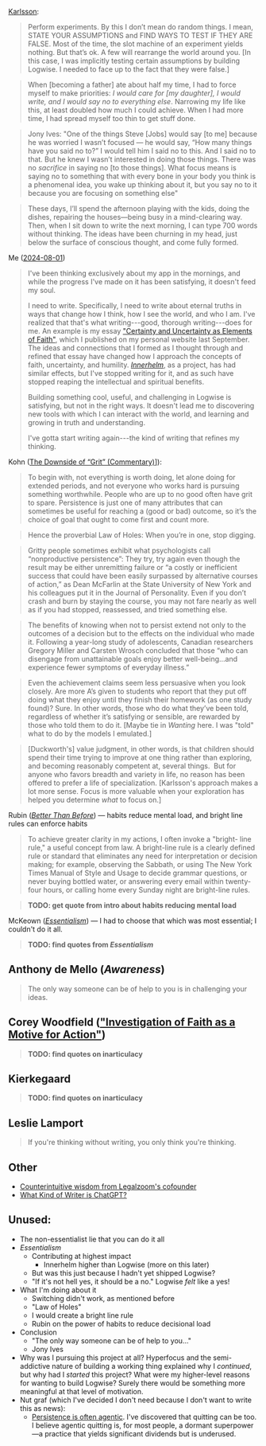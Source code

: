 [Karlsson](https://www.henrikkarlsson.xyz/p/multi-armed-bandit):

> Perform experiments. By this I don’t mean do random things. I mean, STATE YOUR ASSUMPTIONS and FIND WAYS TO TEST IF THEY ARE FALSE. Most of the time, the slot machine of an experiment yields nothing. But that’s ok. A few will rearrange the world around you. \[In this case, I was implicitly testing certain assumptions by building Logwise. I needed to face up to the fact that they were false.\]

> When \[becoming a father] ate about half my time, I had to force myself to make priorities: *I would care for \[my daughter], I would write, and I would say no to everything else*. Narrowing my life like this, at least doubled how much I could achieve. When I had more time, I had spread myself too thin to get stuff done.

> Jony Ives: "One of the things Steve \[Jobs] would say \[to me] because he was worried I wasn’t focused — he would say, “How many things have you said no to?” I would tell him I said no to this. And I said no to that. But he knew I wasn’t interested in doing those things. There was no *sacrifice* in saying no \[to those things]. What focus means is saying no to something that with every bone in your body you think is a phenomenal idea, you wake up thinking about it, but you say no to it because you are focusing on something else"

> These days, I’ll spend the afternoon playing with the kids, doing the dishes, repairing the houses—being busy in a mind-clearing way. Then, when I sit down to write the next morning, I can type 700 words without thinking. The ideas have been churning in my head, just below the surface of conscious thought, and come fully formed.

Me ([2024-08-01](obsidian://open?vault=personal-writing&file=Spiritual%20Notes%2FJournal%2F2024-08-01))

> I've been thinking exclusively about my app in the mornings, and while the progress I've made on it has been satisfying, it doesn't feed my soul.
> 
> I need to write. Specifically, I need to write about eternal truths in ways that change how I think, how I see the world, and who I am. I've realized that that's what writing---good, thorough writing---does for me. An example is my essay ["Certainty and Uncertainty as Elements of Faith"](<https://tylermercer.net/posts/faith/certainty-and-uncertainty-as-elements-of-faith/>), which I published on my personal website last September. The ideas and connections that I formed as I thought through and refined that essay have changed how I approach the concepts of faith, uncertainty, and humility. [*Innerhelm*](<https://innerhelm.com/>), as a project, has had similar effects, but I've stopped writing for it, and as such have stopped reaping the intellectual and spiritual benefits.
> 
> Building something cool, useful, and challenging in Logwise is satisfying, but not in the right ways. It doesn't lead me to discovering new tools with which I can interact with the world, and learning and growing in truth and understanding.
> 
> I've gotta start writing again---the kind of writing that refines my thinking.

Kohn ([The Downside of “Grit” (Commentary)](https://www.alfiekohn.org/article/downside-grit/)]):

> To begin with, not everything is worth doing, let alone doing for extended periods, and not everyone who works hard is pursuing something worthwhile.  People who are up to no good often have grit to spare.  Persistence is just one of many attributes that can sometimes be useful for reaching a (good or bad) outcome, so it’s the choice of goal that ought to come first and count more.

> Hence the proverbial Law of Holes:  When you’re in one, stop digging.

> Gritty people sometimes exhibit what psychologists call “nonproductive persistence”: They try, try again even though the result may be either unremitting failure or “a costly or inefficient success that could have been easily surpassed by alternative courses of action,” as Dean McFarlin at the State University of New York and his colleagues put it in the Journal of Personality.  Even if you don’t crash and burn by staying the course, you may not fare nearly as well as if you had stopped, reassessed, and tried something else.

> The benefits of knowing when not to persist extend not only to the outcomes of a decision but to the effects on the individual who made it.  Following a year-long study of adolescents, Canadian researchers Gregory Miller and Carsten Wrosch concluded that those “who can disengage from unattainable goals enjoy better well-being…and experience fewer symptoms of everyday illness.”

> Even the achievement claims seem less persuasive when you look closely.  Are more A’s given to students who report that they put off doing what they enjoy until they finish their homework (as one study found)?  Sure. In other words, those who do what they’ve been told,  regardless of whether it’s satisfying or sensible, are rewarded by those who told them to do it. \[Maybe tie in _Wanting_ here. I was "told" what to do by the models I emulated.]

> \[Duckworth's] value judgment, in other words, is that children should spend their time trying to improve at one thing rather than exploring, and becoming reasonably competent at, several things.  But for anyone who favors breadth and variety in life, no reason has been offered to prefer a life of specialization. \[Karlsson's approach makes a lot more sense. Focus is more valuable when your exploration has helped you determine _what_ to focus on.]

Rubin ([_Better Than Before_](obsidian://open?vault=resource-notes&file=Books%2FBetter%20Than%20Before)) — habits reduce mental load, and bright line rules can enforce habits

> To achieve greater clarity in my actions, I often invoke a "bright- line rule," a useful concept from law. A bright-line rule is a clearly defined rule or standard that eliminates any need for interpretation or decision making; for example, observing the Sabbath, or using The New York Times Manual of Style and Usage to decide grammar questions, or never buying bottled water, or answering every email within twenty-four hours, or calling home every Sunday night are bright-line rules.

> **TODO: get quote from intro about habits reducing mental load**

McKeown ([_Essentialism_](obsidian://open?vault=resource-notes&file=Books%2FEssentialism)) — I had to choose that which was most essential; I couldn't do it all.

> **TODO: find quotes from _Essentialism_**

## Anthony de Mello (_Awareness_)

> The only way someone can be of help to you is in challenging your ideas.

## Corey Woodfield (["Investigation of Faith as a Motive for Action"](obsidian://open?vault=resource-notes&file=Articles%2FInvestigation%20of%20Faith%20as%20a%20Motive%20for%20Action))

> **TODO: find quotes on inarticulacy**

## Kierkegaard

> **TODO: find quotes on inarticulacy**

## Leslie Lamport

> If you're thinking without writing, you only think you're thinking.

## Other

- [Counterintuitive wisdom from Legalzoom's cofounder](https://open.spotify.com/episode/7MEogj3qORhqDIxDKLvKko?nd=1&dlsi=9a09fcc4be74411a)
- [What Kind of Writer is ChatGPT?](https://www.newyorker.com/culture/annals-of-inquiry/what-kind-of-writer-is-chatgpt)

## Unused:

- The non-essentialist lie that you can do it all
- _Essentialism_
	- Contributing at highest impact 
		- Innerhelm higher than Logwise (more on this later)
	- But was this just because I hadn't yet shipped Logwise?
	- "If it's not hell yes, it should be a no." Logwise _felt_ like a yes!
- What I'm doing about it
	- Switching didn't work, as mentioned before
	- "Law of Holes"
	- I would create a bright line rule
	- Rubin on the power of habits to reduce decisional load
- Conclusion
	- "The only way someone can be of help to you..."
	- Jony Ives
- Why was I pursuing this project at all? Hyperfocus and the semi-addictive nature of building a working thing explained why I _continued_, but why had I _started_ this project? What were my higher-level reasons for wanting to build Logwise? Surely there would be something more meaningful at that level of motivation.
- Nut graf (which I've decided I don't need because I don't want to write this as news): 
	- [Persistence is often agentic](https://innerhelm.com/posts/persistence). I've discovered that quitting can be too. I believe agentic quitting is, for most people, a dormant superpower—a practice that yields significant dividends but is underused.

